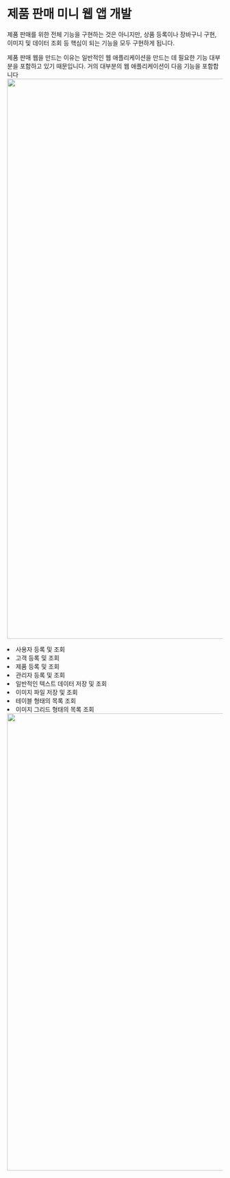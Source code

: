 # 제품 판매 미니 웹 앱 개발

제품 판매를 위한 전체 기능을 구현하는 것은 아니지만, 상품 등록이나 장바구니 구현, 이미지 및 데이터 조회 등 핵심이 되는 기능을 모두 구현하게 됩니다.

제품 판매 웹을 만드는 이유는 일반적인 웹 애플리케이션을 만드는 데 필요한 기능 대부분을 포함하고 있기 때문입니다. 거의 대부분의 웹 애플리케이션이 다음 기능을 포함합니다
<img src="https://cdn.inflearn.com/public/files/courses/330081/9e4336c1-22b7-42e1-abb6-540cedb867e8/blob" alt="" width="1307" style="display: block; margin-left: auto; margin-right: auto;">
<ul></ul><li>사용자 등록 및 조회</li>
<li>고객 등록 및 조회</li>
<li>제품 등록 및 조회</li>
<li>관리자 등록 및 조회</li>
<li>일반적인 텍스트 데이터 저장 및 조회</li>
<li>이미지 파일 저장 및 조회</li>
<li>테이블 형태의 목록 조회</li>
<li>이미지 그리드 형태의 목록 조회</li></ul>
<img src="https://cdn.inflearn.com/public/files/courses/330081/5f1620c9-122c-4498-b106-2fb1b59f181c/blob" alt="" width="1067" style="display: block; margin-left: auto; margin-right: auto;">
